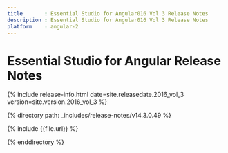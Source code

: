 ```yaml
---
title 		: Essential Studio for Angular016 Vol 3 Release Notes
description : Essential Studio for Angular016 Vol 3 Release Notes
platform 	: angular-2
---
```


# Essential Studio for Angular Release Notes

{% include release-info.html date=site.releasedate.2016_vol_3 version=site.version.2016_vol_3  %} 

{% directory path: _includes/release-notes/v14.3.0.49 %}

{% include {{file.url}} %}

{% enddirectory %}